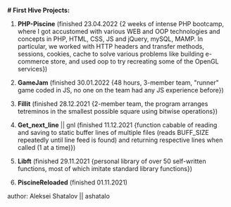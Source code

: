 **# First Hive Projects:**

1. **PHP-Piscine** (finished 23.04.2022 {2 weeks of intense PHP bootcamp, where I got accustomed with various WEB and OOP technologies and concepts in PHP, HTML, CSS, JS and jQuery, mySQL, MAMP. In particular, we worked with HTTP headers and transfer methods, sessions, cookies, cache to solve various problems like building e-commerce store, and used oop to try recreating some of the OpenGL services})

2. **GameJam** (finished 30.01.2022 {48 hours, 3-member team, "runner" game coded in JS, no one on the team had any JS experience before})

3. **Fillit** (finished 28.12.2021 {2-member team, the program arranges tetreminos in the smallest possible square using bitwise operations})

4. **Get_next_line** || gnl (finished 11.12.2021 {function cabable of reading and saving to static buffer lines of multiple files (reads BUFF_SIZE repeatedly until line feed is found) and returning respective lines when called (1 at a time)}) 

5. **Libft** (finished 29.11.2021 {personal library of over 50 self-written functions, most of which imitate standard library functions})

6. **PiscineReloaded** (finished 01.11.2021)

author: 
Aleksei Shatalov || ashatalo
